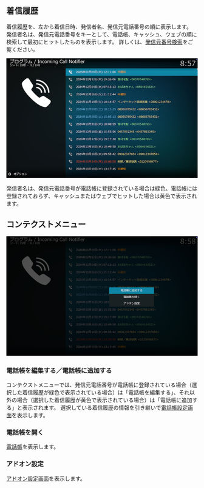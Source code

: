 ## 着信履歴

着信履歴を、左から着信日時、発信者名、発信元電話番号の順に表示します。
発信者名は、発信元電話番号をキーとして、電話帳、キャッシュ、ウェブの順に検索して最初にヒットしたものを表示します。
詳しくは、[発信元番号検索](0.概要.md#発信元番号検索)をご覧ください。

![着信履歴](images/1.着信履歴/1.一覧.png)

発信者名は、発信元電話番号が電話帳に登録されている場合は緑色、電話帳には登録されておらず、キャッシュまたはウェブでヒットした場合は黄色で表示されます。


## コンテクストメニュー

![着信履歴のコンテクストメニュー](images/1.着信履歴/2.コンテクストメニュー（追加）.png)

### 電話帳を編集する／電話帳に追加する

コンテクストメニューでは、発信元電話番号が電話帳に登録されている場合（選択した着信履歴が緑色で表示されている場合）は「電話帳を編集する」、それ以外の場合（選択した着信履歴が黄色で表示されている場合）は「電話帳に追加する」と表示されます。
選択している着信履歴の情報を引き継いで[電話帳設定画面](4.アドオン設定（電話帳）.md)を表示します。

### 電話帳を開く

[電話帳](2.電話帳.md)を表示します。

### アドオン設定

[アドオン設定画面](3.アドオン設定（SIP設定）.md)を表示します。

